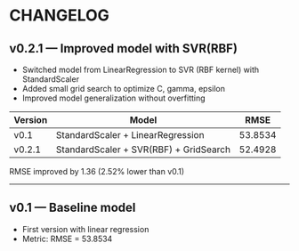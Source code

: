 # CHANGELOG

## v0.2.1 — Improved model with SVR(RBF)
- Switched model from LinearRegression to SVR (RBF kernel) with StandardScaler
- Added small grid search to optimize C, gamma, epsilon
- Improved model generalization without overfitting

| Version | Model | RMSE |
|----------|-------------------------------|---------|
| v0.1     | StandardScaler + LinearRegression | 53.8534 |
| v0.2.1   | StandardScaler + SVR(RBF) + GridSearch | 52.4928 |

RMSE improved by 1.36 (2.52% lower than v0.1)

---

## v0.1 — Baseline model
- First version with linear regression
- Metric: RMSE = 53.8534
